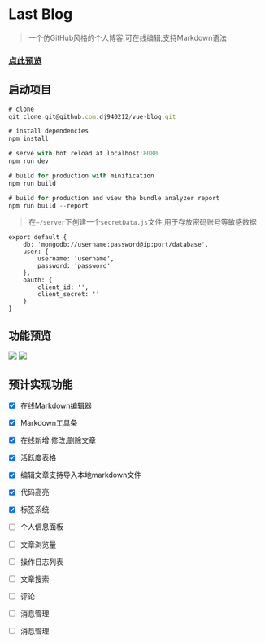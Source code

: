 # Last Blog

> 一个仿GitHub风格的个人博客,可在线编辑,支持Markdown语法

### [点此预览](http://blog.dingjian.name)

## 启动项目

``` js
# clone
git clone git@github.com:dj940212/vue-blog.git

# install dependencies
npm install

# serve with hot reload at localhost:8080
npm run dev

# build for production with minification
npm run build

# build for production and view the bundle analyzer report
npm run build --report
```

> 在`~/server`下创建一个`secretData.js`文件,用于存放密码账号等敏感数据

```
export default {
	db: 'mongodb://username:password@ip:port/database',
	user: {
        username: 'username',
        password: 'password'
    },
    oauth: {
    	client_id: '',
    	client_secret: ''
    }
}
```

## 功能预览

![](https://user-gold-cdn.xitu.io/2017/11/4/746fc718ffa7894c4aed7d7036f4109c)
![](https://user-gold-cdn.xitu.io/2017/11/4/ba43484c281eb20b82c1d92f302fb78c)

## 预计实现功能

- [x] 在线Markdown编辑器

- [x] Markdown工具条

- [x] 在线新增,修改,删除文章

- [x] 活跃度表格

- [x] 编辑文章支持导入本地markdown文件

- [x] 代码高亮

- [x] 标签系统

- [ ] 个人信息面板

- [ ] 文章浏览量

- [ ] 操作日志列表

- [ ] 文章搜索

- [ ] 评论

- [ ] 消息管理

- [ ] 消息管理

